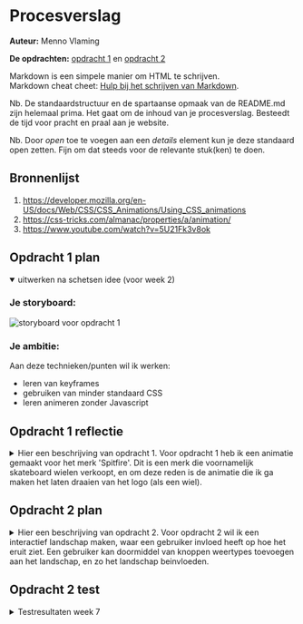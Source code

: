 # Procesverslag
**Auteur:** Menno Vlaming

**De opdrachten:** [opdracht 1](opdracht1/index.html) en [opdracht 2](opdracht2/index.html)


Markdown is een simpele manier om HTML te schrijven.  
Markdown cheat cheet: [Hulp bij het schrijven van Markdown](https://github.com/adam-p/markdown-here/wiki/Markdown-Cheatsheet).

Nb. De standaardstructuur en de spartaanse opmaak van de README.md zijn helemaal prima. Het gaat om de inhoud van je procesverslag. Besteedt de tijd voor pracht en praal aan je website.

Nb. Door *open* toe te voegen aan een *details* element kun je deze standaard open zetten. Fijn om dat steeds voor de relevante stuk(ken) te doen.



## Bronnenlijst
  1. https://developer.mozilla.org/en-US/docs/Web/CSS/CSS_Animations/Using_CSS_animations
  2. https://css-tricks.com/almanac/properties/a/animation/
  3. https://www.youtube.com/watch?v=5U21Fk3v8ok



## Opdracht 1 plan

<details open>
  <summary>uitwerken na schetsen idee (voor week 2)</summary>


  ### Je storyboard:
  <img src="readme-images/schets.png" width="375px" alt="storyboard voor opdracht 1">


  ### Je ambitie: 
  Aan deze technieken/punten wil ik werken:
  - leren van keyframes
  - gebruiken van minder standaard CSS 
  - leren animeren zonder Javascript
 
</details>



## Opdracht 1 reflectie

<details>
  <summary>Hier een beschrijving van opdracht 1. 
  Voor opdracht 1 heb ik een animatie gemaakt voor het merk 'Spitfire'. 
  Dit is een merk die voornamelijk skateboard wielen verkoopt, 
  en om deze reden is de animatie die ik ga maken het laten draaien van het logo (als een wiel).</summary>


  ### Je uitkomst - karakteristiek screenshot(s):
  <img src="readme-images/spitfirea.png" width="375px" alt="uitomst opdracht 1">


  ### Dit ging goed/Heb ik geleerd: 
  Wat ik heb geleerd, is het gebruik maken van een ::after atribute, hiermee heb ik de cirkel gemaakt.

  Wat ik ook heb geleerd is het animeren doormiddel van alleen CSS, het gebruik van keyframes en animations, 
  en het gebruik van font-face voor fonts, dit had ik alle 3 nog nooit gedaan.

  Ook heb ik nog nooit eerder gebruik gemaakt van CSS variabelen en de dark mode optie gebruikt voor andere styling.

  <img src="readme-images/spitfirelight.png" width="375px" alt="dark/light mode">


  ### Dit was lastig/Is niet gelukt:
  Wat ik nog toe had willen voegen, dat helaas niet gelukt is, is dat ik de ::after, dus het 'wiel', wou laten
  draaien om zo nog meer het draaiende wiel effect te geven.

</details>



## Opdracht 2 plan

<details>
  <summary>Hier een beschrijving van opdracht 2.
  Voor opdracht 2 wil ik een interactief landschap maken, waar een gebruiker invloed heeft op hoe het eruit ziet.
  Een gebruiker kan doormiddel van knoppen weertypes toevoegen aan het landschap, en zo het landschap beinvloeden. </summary>


  ### Je ontwerp:
  <img src="readme-images/concept.png" width="375px" alt="ontwerp opdracht 2">


  ### Je ambitie: 
  Aan deze technieken/punten wil ik werken:
  - Met javascript images veranderen (DOM manipulatie).
  - Met javascript css klassen toevoegen. 
  - CSS filters gebruiken/ animaties maken
</details>



## Opdracht 2 test

<details>
  <summary>Testresultaten week 7</summary>

  Ik heb tijdens het testen 5 bevindingen gevonden waar nog aan gewerkt moet worden. 



  ### Bevinding 1:
  De styling van het product was nog niet in orde, er was nog niet genoeg gedaan aan styling omdat ik eerst de functionaliteiten in orde wou hebben.

  #### oplossing:
  Ik ga na het helemaal uitwerken van de functies, de CSS maken. Tot nu toe was alleen de styling uitgewerkt die noodzakelijk was voor de functies.

  ### Bevinding 2:
  Er ontbreekt nog een nachtmodus waar de CSS anders is als de gebruiker zijn laptop in dark mode staat.

  #### oplossing:
  Dit was ik vergeten te doen, na aanleiding hiervan heb ik een dark modus gemaakt. 
  <img src="readme-images/nightmode.png" width="375px" alt="dark mode">

  ### Bevinding 3:  
  Tijdens het testen kwam ik erachter dat de styling van de images ook op de images van de button gaat, dit is niet de bedoeling en ziet er slordig uit. 

  #### oplossing:
  Dit is opgelost met het gebruiken van een :not selector, hier zorg je ervoor dat hij een specifiek element niet meeneemt in de styling. 
  <img src="readme-images/notselector.png" width="375px" alt="not selector">




## Opdracht 2 reflectie

  <summary>Reflectie week 8</summary>

  ### Je uitkomst - karakteristiek screenshot(s):
  
  <img src="readme-images/eind.png" width="375px" alt="uitkomst opdracht 2">


  ### Dit ging goed/Heb ik geleerd: 
  Wat ik vooral heb geleerd is hoe ik met Javascript een timer gebruik om waardes te controleren en vervolgens met een if else functie te runnen. 

  <img src="readme-images/ifelse.png" width="375px" alt="if else code">


 ### Dit was lastig/Is niet gelukt:
  Wat ik graag nog toe had willen voegen, is dat het landschap (de img) ook veranderd bij de sneeuwfunctie, dit is helaas niet gelukt omdat de  functie hierboven constant aan het switchen is tussen de regenplaatjes.

  Ook had ik misschien de regenplaatjes willen vervangen voor CSS effecten waardoor ik geen plaatjes hoef te gebruiken.
  Ik vond het een leuke uitdaging om te doen met Javascript, maar ik denk dat het resultaat mooier was geweest als ik alleen maar CSS had gebruikt. 

  
  <img src="readme-images/snow.png" width="375px" alt="sneeuw">
  
</details>
